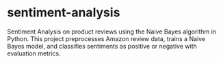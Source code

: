 # sentiment-analysis
Sentiment Analysis on product reviews using the Naive Bayes algorithm in Python. This project preprocesses Amazon review data, trains a Naive Bayes model, and classifies sentiments as positive or negative with evaluation metrics.
